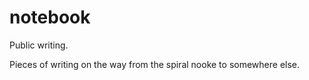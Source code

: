 notebook
========

Public writing.

Pieces of writing on the way from the spiral nooke to somewhere else.
